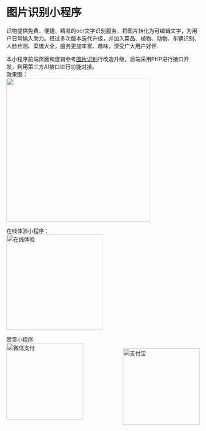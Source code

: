 # 图片识别小程序
识物提供免费、便捷、精准的ocr文字识别服务，将图片转化为可编辑文字，为用户日常输入助力。经过多次版本迭代升级，并加入菜品、植物、动物、车辆识别、人脸检测、菜谱大全，服务更加丰富、趣味，深受广大用户好评.<br>

本小程序前端页面和逻辑参考[图片识别](https://github.com/lrqnew/AI-General-things)行改造升级，后端采用PHP进行接口开发，利用第三方AI接口进行功能对接。<br>
效果图：<br>
<img  src='https://api.alipay168.cn/source/comm/images/show1.png'  width='375' />

在线体验小程序：<br>
<img  src='https://api.alipay168.cn/source/comm/images/xcx.jpg' alt='在线体验' width='250' />

赞赏小程序:<br>
<img width='200' style="float:left;"  src='https://api.alipay168.cn/source/comm/images/wx.jpg' alt='微信支付' />

<img width='200' style="float:right;"  src='https://api.alipay168.cn/source/comm/images/alipay.jpg' alt='支付宝' />
